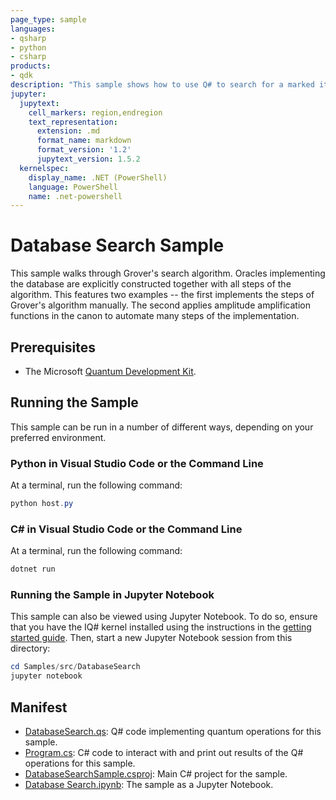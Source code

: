 ```yaml
---
page_type: sample
languages:
- qsharp
- python
- csharp
products:
- qdk
description: "This sample shows how to use Q# to search for a marked item with Grover's algorithm."
jupyter:
  jupytext:
    cell_markers: region,endregion
    text_representation:
      extension: .md
      format_name: markdown
      format_version: '1.2'
      jupytext_version: 1.5.2
  kernelspec:
    display_name: .NET (PowerShell)
    language: PowerShell
    name: .net-powershell
---
```


# Database Search Sample

This sample walks through Grover's search algorithm. Oracles implementing the database are explicitly constructed together with all steps of the algorithm. This features two examples -- the first implements the steps of Grover's algorithm manually. The second applies amplitude amplification functions in the canon to automate many steps of the implementation.

## Prerequisites

- The Microsoft [Quantum Development Kit](https://docs.microsoft.com/quantum/install-guide/).

## Running the Sample

This sample can be run in a number of different ways, depending on your preferred environment.

### Python in Visual Studio Code or the Command Line

At a terminal, run the following command:

```powershell
python host.py
```

### C# in Visual Studio Code or the Command Line

At a terminal, run the following command:

```powershell
dotnet run
```

### Running the Sample in Jupyter Notebook

This sample can also be viewed using Jupyter Notebook.
To do so, ensure that you have the IQ# kernel installed using the instructions in the [getting started guide](https://docs.microsoft.com/quantum/install-guide/jupyter).
Then, start a new Jupyter Notebook session from this directory:

```powershell
cd Samples/src/DatabaseSearch
jupyter notebook
```

## Manifest

- [DatabaseSearch.qs](./DatabaseSearch.qs): Q# code implementing quantum operations for this sample.
- [Program.cs](./Program.cs): C# code to interact with and print out results of the Q# operations for this sample.
- [DatabaseSearchSample.csproj](./DatabaseSearchSample.csproj): Main C# project for the sample.
- [Database Search.ipynb](./Database%20Search.ipynb): The sample as a Jupyter Notebook.
